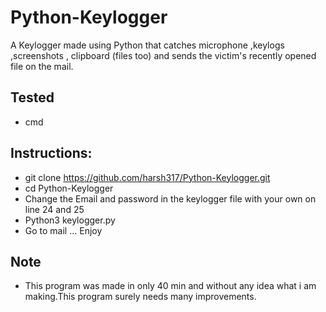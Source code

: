 # Python-Keylogger
A Keylogger made using Python that catches microphone ,keylogs ,screenshots , clipboard (files too) and sends the victim's recently opened file on the mail.

## Tested 
- cmd

## Instructions:
- git clone https://github.com/harsh317/Python-Keylogger.git
- cd Python-Keylogger
- Change the Email and password in the keylogger file with your own on line 24 and 25
- Python3 keylogger.py
- Go to mail ... Enjoy

## Note
- This program was made in only 40 min and without any idea what i am making.This program surely needs many improvements.
